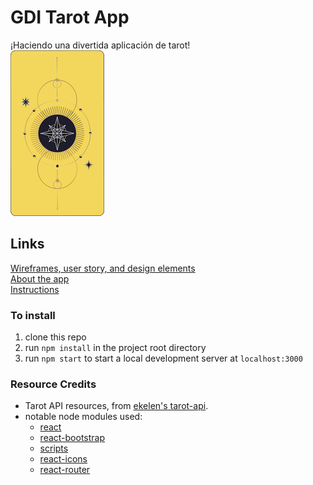 # GDI Tarot App
¡Haciendo una divertida aplicación de tarot!  
![Tarot Cards](./src/Components/assets/tarot-card-back.png)

## Links
[Wireframes, user story, and design elements](https://www.figma.com/file/lSQ9oeAEw8eHLGKUCOLI72/Girl-Develop-It-Hackathon-(Tarot-Deck)?node-id=1%3A47)  
[About the app](./docs/about.md)  
[Instructions](./docs/ReadingTheCards.md)

### To install
1. clone this repo
2. run `npm install` in the project root directory
3. run `npm start` to start a local development server at `localhost:3000`

### Resource Credits
- Tarot API resources, from [ekelen's tarot-api](https://github.com/ekelen/tarot-api). 
- notable node modules used:
  - [react](https://www.npmjs.com/package/react)
  - [react-bootstrap](https://react-bootstrap.github.io/)
  - [scripts](https://docs.npmjs.com/cli/v7/using-npm/scripts)
  - [react-icons](https://www.npmjs.com/package/react-icons)
  - [react-router](https://www.npmjs.com/package/react-router)

